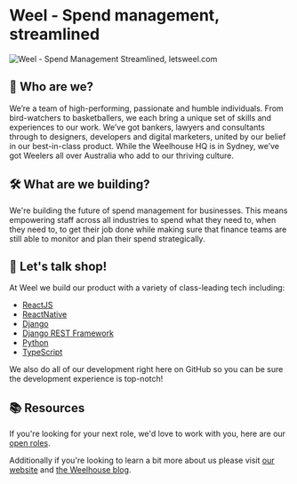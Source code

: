 # Weel - Spend management, streamlined

![Weel - Spend Management Streamlined, letsweel.com](https://github.com/divipayhq/.github/assets/2116020/6d597398-7751-47cf-94d4-ed93d2f591a3)

## 👋 Who are we?
We’re a team of high-performing, passionate and humble individuals. From bird-watchers to basketballers, we each bring a unique set of skills and experiences to our work. We’ve got bankers, lawyers and consultants through to designers, developers and digital marketers, united by our belief in our best-in-class product. While the Weelhouse HQ is in Sydney, we’ve got Weelers all over Australia who add to our thriving culture.

## 🛠️ What are we building?
We're building the future of spend management for businesses. This means empowering staff across all industries to spend what they need to, when they need to, to get their job done while making sure that finance teams are still able to monitor and plan their spend strategically.

## 🚧 Let's talk shop!
At Weel we build our product with a variety of class-leading tech including:
- [ReactJS](https://react.dev/)
- [ReactNative](https://reactnative.dev/)
- [Django](https://www.djangoproject.com/)
- [Django REST Framework](https://www.django-rest-framework.org/)
- [Python](https://www.python.org/)
- [TypeScript](https://www.typescriptlang.org/)

We also do all of our development right here on GitHub so you can be sure the development experience is top-notch!

## :books: Resources
If you're looking for your next role, we'd love to work with you, here are our [open roles](https://jobs.lever.co/weel).

Additionally if you're looking to learn a bit more about us please visit [our website](https://letsweel.com/) and [the Weelhouse blog](https://letsweel.com/resources/the-weelhouse).
